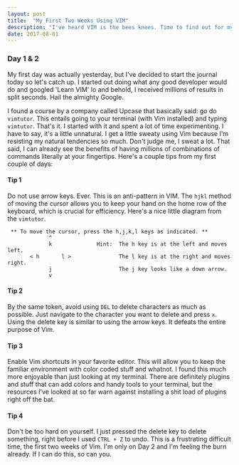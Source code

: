```yaml
--- 
layout: post
title:  "My First Two Weeks Using VIM"
description: "I've heard VIM is the bees knees. Time to find out for myself."
date: 2017-08-01
---
```


### Day 1 & 2

My first day was actually yesterday, but I've decided to start the journal today so let's catch up. I started out doing what any good developer would do and googled 'Learn VIM' lo and behold, I received millions of results in split seconds. Hail the almighty Google.

I found a course by a company called Upcase that basically said: go do `vimtutor`. This entails going to your terminal (with Vim installed) and typing `vimtutor`. That's it. I started with it and spent a lot of time experimenting. I have to say, it's a little unnatural. I get a little sweaty using Vim because I'm resisting my natural tendencies so much. Don't judge me, I sweat a lot. That said, I can already see the benefits of having millions of combinations of commands literally at your fingertips. Here's a couple tips from my first couple of days:

#### Tip 1

Do not use arrow keys. Ever. This is an anti-pattern in VIM. The `hjkl` method of moving the cursor allows you to keep your hand on the home row of the keyboard, which is crucial for efficiency.
Here's a nice little diagram from the `vimtutor`.  
```
 ** To move the cursor, press the h,j,k,l keys as indicated. **
             ^
             k              Hint:  The h key is at the left and moves left.
       < h       l >               The l key is at the right and moves right.
             j                     The j key looks like a down arrow.
             v
```

#### Tip 2

By the same token, avoid using `DEL` to delete characters as much as possible. Just navigate to the character you want to delete and press `x`. Using the delete key is similar to using the arrow keys. It defeats the entire purpose of Vim.

#### Tip 3

Enable Vim shortcuts in your favorite editor. This will allow you to keep the familiar environment with color coded stuff and whatnot. I found this much more enjoyable than just looking at my terminal. There are definitely plugins and stuff that can add colors and handy tools to your terminal, but the resources I've looked at so far warn against installing a shit load of plugins right off the bat.

#### Tip 4 

Don't be too hard on yourself. I just pressed the delete key to delete something, right before I used `CTRL + Z` to undo. This is a frustrating difficult time, the first two weeks of Vim. I'm only on Day 2 and I'm feeling the burn already. If I can do this, so can you.